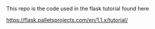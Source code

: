 This repo is the code used in the flask tutorial found here 

https://flask.palletsprojects.com/en/1.1.x/tutorial/
